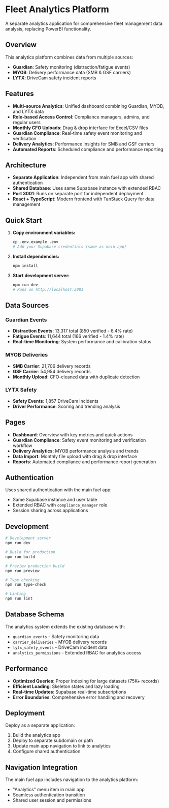 # Fleet Analytics Platform

A separate analytics application for comprehensive fleet management data analysis, replacing PowerBI functionality.

## Overview

This analytics platform combines data from multiple sources:
- **Guardian**: Safety monitoring (distraction/fatigue events)
- **MYOB**: Delivery performance data (SMB & GSF carriers)
- **LYTX**: DriveCam safety incident reports

## Features

- **Multi-source Analytics**: Unified dashboard combining Guardian, MYOB, and LYTX data
- **Role-based Access Control**: Compliance managers, admins, and regular users
- **Monthly CFO Uploads**: Drag & drop interface for Excel/CSV files
- **Guardian Compliance**: Real-time safety event monitoring and verification
- **Delivery Analytics**: Performance insights for SMB and GSF carriers
- **Automated Reports**: Scheduled compliance and performance reporting

## Architecture

- **Separate Application**: Independent from main fuel app with shared authentication
- **Shared Database**: Uses same Supabase instance with extended RBAC
- **Port 3001**: Runs on separate port for independent deployment
- **React + TypeScript**: Modern frontend with TanStack Query for data management

## Quick Start

1. **Copy environment variables:**
   ```bash
   cp .env.example .env
   # Add your Supabase credentials (same as main app)
   ```

2. **Install dependencies:**
   ```bash
   npm install
   ```

3. **Start development server:**
   ```bash
   npm run dev
   # Runs on http://localhost:3001
   ```

## Data Sources

### Guardian Events
- **Distraction Events**: 13,317 total (850 verified - 6.4% rate)
- **Fatigue Events**: 11,644 total (166 verified - 1.4% rate)
- **Real-time Monitoring**: System performance and calibration status

### MYOB Deliveries
- **SMB Carrier**: 21,706 delivery records
- **GSF Carrier**: 54,954 delivery records
- **Monthly Upload**: CFO-cleaned data with duplicate detection

### LYTX Safety
- **Safety Events**: 1,857 DriveCam incidents
- **Driver Performance**: Scoring and trending analysis

## Pages

- **Dashboard**: Overview with key metrics and quick actions
- **Guardian Compliance**: Safety event monitoring and verification workflow
- **Delivery Analytics**: MYOB performance analysis and trends
- **Data Import**: Monthly file upload with drag & drop interface
- **Reports**: Automated compliance and performance report generation

## Authentication

Uses shared authentication with the main fuel app:
- Same Supabase instance and user table
- Extended RBAC with `compliance_manager` role
- Session sharing across applications

## Development

```bash
# Development server
npm run dev

# Build for production
npm run build

# Preview production build
npm run preview

# Type checking
npm run type-check

# Linting
npm run lint
```

## Database Schema

The analytics system extends the existing database with:
- `guardian_events` - Safety monitoring data
- `carrier_deliveries` - MYOB delivery records  
- `lytx_safety_events` - DriveCam incident data
- `analytics_permissions` - Extended RBAC for analytics access

## Performance

- **Optimized Queries**: Proper indexing for large datasets (75K+ records)
- **Efficient Loading**: Skeleton states and lazy loading
- **Real-time Updates**: Supabase real-time subscriptions
- **Error Boundaries**: Comprehensive error handling and recovery

## Deployment

Deploy as a separate application:
1. Build the analytics app
2. Deploy to separate subdomain or path
3. Update main app navigation to link to analytics
4. Configure shared authentication

## Navigation Integration

The main fuel app includes navigation to the analytics platform:
- "Analytics" menu item in main app
- Seamless authentication transition
- Shared user session and permissions